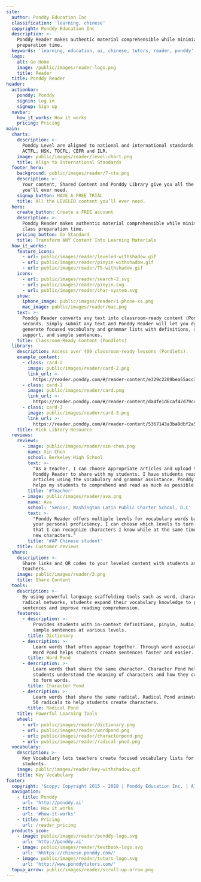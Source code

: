 ```yaml
---
site:
  author: Ponddy Education Inc
  classification: 'learning, chinese'
  copyright: Ponddy Education Inc
  description: >-
    Ponddy Reader makes authentic material comprehensible while minimizing class
    preparation time.
  keywords: 'learning, education, ai, chinese, tutors, reader, ponddy'
  logo:
    alt: Go Home
    image: /public/images/reader-logo.png
    title: Reader
  title: Ponddy Reader
header:
  actionbar:
    ponddy: Ponddy
    signin: Log in
    signup: Sign up
  navbar:
    how_it_works: How it works
    pricing: Pricing
main:
  charts:
    description: >-
      Ponddy Level are aligned to national and international standards such as
      ACTFL, HSK, TOCFL, CEFR and ILR.
    image: public/images/reader/level-chart.png
    title: Align to International Standards
  footer_hero:
    background: public/images/reader/7-cta.png
    description: >-
      Your content, Shared Content and Ponddy Library give you all the content
      you’ll ever need.
    signup_button: HAVE A FREE TRIAL
    title: All the LEVELED content you’ll ever need.
  hero:
    create_button: Create a FREE account
    description: >-
      Ponddy Reader makes authentic material comprehensible while minimizing
      class preparation time.
    pricing_button: Go Standard
    title: Transform ANY Content Into Learning Materials
  how_it_works:
    feature_icons:
      - url: public/images/reader/leveled-withshadow.gif
      - url: public/images/reader/pinyin-withshadow.gif
      - url: public/images/reader/TS-withshadow.gif
    icons:
      - url: public/images/reader/search-2.svg
      - url: public/images/reader/pinyin.svg
      - url: public/images/reader/char-system.svg
    show:
      iphone_image: public/images/reader/i-phone-xs.png
      mac_image: public/images/reader/mac.png
    text: >-
      Ponddy Reader converts any text into classroom-ready content (Pondlets) in
      seconds. Simply submit any text and Ponddy Reader will let you dynamically
      generate focused vocabulary and grammar lists with definitions, audio
      support, and sample sentences.
    title: Classroom-Ready Content (Pondlets)
  library:
    description: Access over 400 classroom-ready lessons (Pondlets).
    example_content:
      - class: card-2
        image: public/images/reader/card-2.png
        link_url: >-
          https://reader.ponddy.com/#/reader-content/e329c2209bea55acc393aaf2304f05b8
      - class: card-1
        image: public/images/reader/card.png
        link_url: >-
          https://reader.ponddy.com/#/reader-content/da4fe1d6caf47d79cdc1d624614a27db
      - class: card-3
        image: public/images/reader/card-3.png
        link_url: >-
          https://reader.ponddy.com/#/reader-content/5367143a3ba9dbf2a5679cf98d0ca232
    title: Rich Library Resource
  reviews:
    reviews:
      - image: public/images/reader/xin-chen.png
        name: Xin Chen
        school: Berkeley High School
        text: >-
          "As a teacher, I can choose appropriate articles and upload them onto
          Ponddy Reader to share with my students. I have students read the
          articles using the vocabulary and grammar assistance. Ponddy Reader
          helps my students to comprehend and read as much as possible!"
        title: '#Teacher'
      - image: public/images/reader/ava.png
        name: Ava
        school: 'Senior, Washington Latin Public Charter School, D.C'
        text: >-
          "Ponddy Reader offers multiple levels for vocabulary words based on
          your personal proficiency. I can choose which levels to turn on so
          that I can recognize characters I know while at the same time learning
          new characters."
        title: '#AP Chinese student'
    title: Customer reviews
  share:
    description: >-
      Share links and QR codes to your leveled content with students and
      teachers.
    image: public/images/reader/3.png
    title: Share Content
  tools:
    description: >-
      By using powerful language scaffolding tools such as word, character and
      radical networks, students expand their vocabulary knowledge to produce
      sentences and improve reading comprehension.
    features:
      - description: >-
          Provides students with in-context definitions, pinyin, audio, and
          sample sentences at various levels.
        title: Dictionary
      - description: >-
          Learn words that often appear together. Through word associations,
          Word Pond helps students create sentences faster and easier.
        title: Word Pond
      - description: >-
          Learn words that share the same character. Character Pond helps
          students understand the meaning of characters and how they can combine
          to form words.
        title: Character Pond
      - description: >-
          Learn words that share the same radical. Radical Pond animates the top
          50 radicals to help students create characters.
        title: Radical Pond
    title: Powerful Learning Tools
    wheel:
      - url: public/images/reader/dictionary.png
      - url: public/images/reader/wordpond.png
      - url: public/images/reader/characterpond.png
      - url: public/images/reader/radical-pnod.png
  vocabulary:
    description: >-
      Key Vocabulary lets teachers create focused vocabulary lists for their
      students.
    image: public/images/reader/key-withshadow.gif
    title: Key Vocabulary
footer:
  copyright: '&copy; Copyright 2015 - 2018 | Ponddy Education Inc. | All Rights Reserved'
  navigation:
    - title: Ponddy
      url: 'http://ponddy.ai'
    - title: How it works
      url: '#how-it-works'
    - title: Pricing
      url: /reader_pricing
  products_icon:
    - image: public/images/reader/ponddy-logo.svg
      url: 'http://ponddy.ai'
    - image: public/images/reader/textbook-logo.svg
      url: 'hhttps://chinese.ponddy.com/'
    - image: public/images/reader/tutors-logo.svg
      url: 'http://www.ponddytutors.com/'
  topup_arrow: public/images/reader/scroll-up-arrow.png
---
```


